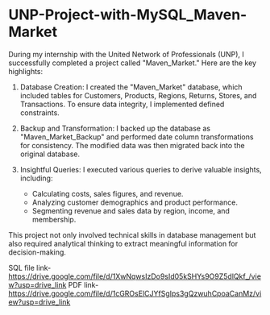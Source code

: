 # UNP-Project-with-MySQL_Maven-Market 
During my internship with the United Network of Professionals (UNP), I successfully completed a project called "Maven_Market." Here are the key highlights:

1. Database Creation: I created the "Maven_Market" database, which included tables for Customers, Products, Regions, Returns, Stores, and Transactions. To ensure data integrity, I implemented defined constraints.

2. Backup and Transformation: I backed up the database as "Maven_Market_Backup" and performed date column transformations for consistency. The modified data was then migrated back into the original database.

3. Insightful Queries: I executed various queries to derive valuable insights, including:
   - Calculating costs, sales figures, and revenue.
   - Analyzing customer demographics and product performance.
   - Segmenting revenue and sales data by region, income, and membership.

This project not only involved technical skills in database management but also required analytical thinking to extract meaningful information for decision-making.

 SQL file link- https://drive.google.com/file/d/1XwNqwsIzDo9sId05kSHYs9O9Z5dlQkf_/view?usp=drive_link PDF link- https://drive.google.com/file/d/1cGROsElCJYfSgIps3gQzwuhCpoaCanMz/view?usp=drive_link


